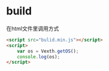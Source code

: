 # build

在html文件里调用方式
```html
<script src="bulid.min.js"></script>
<script>
	var os = Vexth.getOS();
	console.log(os);
</script>
```

